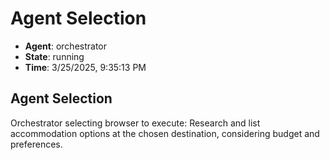# Agent Selection

- **Agent**: orchestrator
- **State**: running
- **Time**: 3/25/2025, 9:35:13 PM

## Agent Selection

Orchestrator selecting browser to execute: Research and list accommodation options at the chosen destination, considering budget and preferences.

